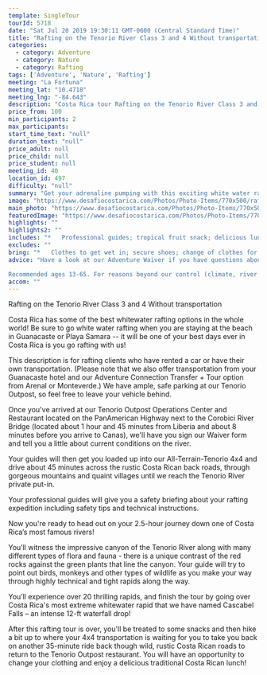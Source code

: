 ```yaml
---
template: SingleTour
tourId: 5718
date: "Sat Jul 20 2019 19:30:11 GMT-0600 (Central Standard Time)"
title: "Rafting on the Tenorio River Class 3 and 4 Without transportation"
categories: 
  - category: Adventure
  - category: Nature
  - category: Rafting
tags: ['Adventure', 'Nature', 'Rafting']
meeting: "La Fortuna"
meeting_lat: "10.4718"
meeting_lng: "-84.643"
description: "Costa Rica tour Rafting on the Tenorio River Class 3 and 4 Without transportation, id 5718"
price_from: 100
min_participants: 2
max_participants: 
start_time_text: "null"
duration_text: "null"
price_adult: null
price_child: null
price_student: null
meeting_id: 40
location_id: 497
difficulty: "null"
summary: "Get your adrenaline pumping with this exciting white water rafting adventure. Costa Rica is well known as the whitewater rafting capital of the world due to its abundant and exciting rivers and its growing number of outdoor enthusiasts. Be sure to try our Guanacaste rafting option on the exciting Rio Tenorio and finish with Costa Rica's most extreme whitewater rapid: Cascabel Falls!"
image: "https://www.desafiocostarica.com/Photos/Photo-Items/770x500/rafting-on-the-tenorio-river---class-3-4---without-transportation-1.jpg"
main_photo: "https://www.desafiocostarica.com/Photos/Photo-Items/770x500/rafting-on-the-tenorio-river---class-3-4---without-transportation-1.jpg"
featuredImage: "https://www.desafiocostarica.com/Photos/Photo-Items/770x500/rafting-on-the-tenorio-river---class-3-4---without-transportation-1.jpg"
highlights: ""
highlights2: ""
includes: "*   Professional guides; tropical fruit snack; delicious lunch"
excludes: ""
bring: "*   Clothes to get wet in; secure shoes; change of clothes for after the tour; a little extra spending money in case you want to buy some beers and the photo CD of your tour; a big smile"
advice: "Have a look at our Adventure Waiver if you have questions about our Costa Rica adventure tour policies.

Recommended ages 13-65. For reasons beyond our control (climate, river levels, etc.), we may change to a more-suitable tour with an equal or similar adventure-appeal or offer other tour options so you don't miss out on a fun day in Costa Rica. We reserve the right to cancel a trip due to unfavorable conditions & will only run a tour according to our policies. Full refund is given if (on rare occasion) no tour is run. This adventure involves some inherent risk and physical exertion, so you must be in good physical condition! While the recommended weight limit for our canyoneering (rappelling), rafting and most zip line tours is 220 lbs (100 kilos) it’s more about waist size than weight as the ropes (canyoneering) and cables (zip lines) and life jackets are rated for over 220 lbs, but the maximum waist size for the harnesses and life jackets used for these tours is usually about 42 inches. So if you are a little over 220 lbs but your waist is less than 42 inches you can still probably do these tours. One other concern is that if you are more than 220 lbs and fall out of a raft, it may be challenging for a raft guide to pull you back in, so please take this into conisderation while booking your tour."
accom: ""
---
```

Rafting on the Tenorio River Class 3 and 4 Without transportation

Costa Rica has some of the best whitewater rafting options in the whole world! Be sure to go white water rafting when you are staying at the beach in Guanacaste or Playa Samara -- it will be one of your best days ever in Costa Rica is you go rafting with us!

This description is for rafting clients who have rented a car or have their own transportation. (Please note that we also offer transportation from your Guanacaste hotel and our Adventure Connection Transfer + Tour option from Arenal or Monteverde.) We have ample, safe parking at our Tenorio Outpost, so feel free to leave your vehicle behind.

Once you've arrived at our Tenorio Outpost Operations Center and Restaurant located on the PanAmerican Highway next to the Corobici River Bridge (located about 1 hour and 45 minutes from Liberia and about 8 minutes before you arrive to Canas), we'll have you sign our Waiver form and tell you a little about current conditions on the river.

Your guides will then get you loaded up into our All-Terrain-Tenorio 4x4 and drive about 45 minutes across the rustic Costa Rican back roads, through gorgeous mountains and quaint villages until we reach the Tenorio River private put-in.

Your professional guides will give you a safety briefing about your rafting expedition including safety tips and technical instructions.

Now you're ready to head out on your 2.5-hour journey down one of Costa Rica’s most famous rivers!

You’ll witness the impressive canyon of the Tenorio River along with many different types of flora and fauna - there is a unique contrast of the red rocks against the green plants that line the canyon. Your guide will try to point out birds, monkeys and other types of wildlife as you make your way through highly technical and tight rapids along the way.

You’ll experience over 20 thrilling rapids, and finish the tour by going over Costa Rica's most extreme whitewater rapid that we have named Cascabel Falls – an intense 12-ft waterfall drop!

After this rafting tour is over, you'll be treated to some snacks and then hike a bit up to where your 4x4 transportation is waiting for you to take you back on another 35-minute ride back though wild, rustic Costa Rican roads to return to the Tenorio Outpost restaurant. You will have an opportunity to change your clothing and enjoy a delicious traditional Costa Rican lunch!